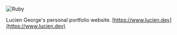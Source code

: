 ![Ruby](https://github.com/lucien-george/lucien-george.com/workflows/Ruby/badge.svg)

Lucien George's personal portfolio website.
[https://www.lucien.dev](https://www.lucien.dev)
